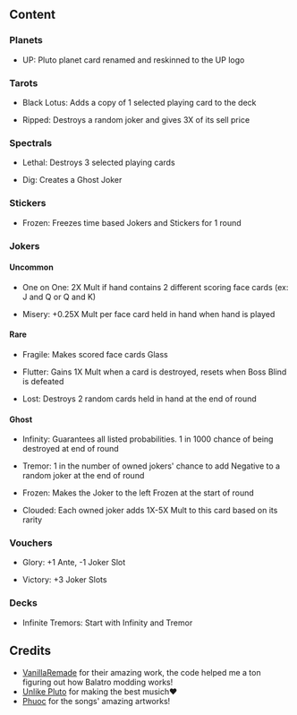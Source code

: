 ## Content

### Planets

- UP: Pluto planet card renamed and reskinned to the UP logo

### Tarots

- Black Lotus: Adds a copy of 1 selected playing card to the deck

- Ripped: Destroys a random joker and gives 3X of its sell price

### Spectrals

- Lethal: Destroys 3 selected playing cards

- Dig: Creates a Ghost Joker

### Stickers

- Frozen: Freezes time based Jokers and Stickers for 1 round

### Jokers

####  Uncommon

- One on One: 2X Mult if hand contains 2 different scoring face cards (ex: J and Q or Q and K)

- Misery: +0.25X Mult per face card held in hand when hand is played

#### Rare

- Fragile: Makes scored face cards Glass

- Flutter: Gains 1X Mult when a card is destroyed, resets when Boss Blind is defeated

- Lost: Destroys 2 random cards held in hand at the end of round

#### Ghost

- Infinity: Guarantees all listed probabilities. 1 in 1000 chance of being destroyed at end of round

- Tremor: 1 in the number of owned  jokers' chance to add Negative to a random joker at the end of round

- Frozen: Makes the Joker to the left Frozen at the start of round

- Clouded: Each owned joker adds 1X-5X Mult to this card based on its rarity

### Vouchers

- Glory: +1 Ante, -1 Joker Slot

- Victory: +3 Joker Slots

### Decks

- Infinite Tremors: Start with Infinity and Tremor

## Credits

- [VanillaRemade](https://github.com/nh6574/VanillaRemade) for their amazing work, the code helped me a ton figuring out how Balatro modding works!
- [Unlike Pluto](https://www.youtube.com/@UnlikePluto) for making the best musich❤️
- [Phuoc](https://www.instagram.com/phooknguyen) for the songs' amazing artworks!